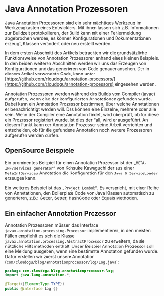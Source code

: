 # Java Annotation Prozessoren

Java Annotation Prozessoren sind ein sehr mächtiges Werkzeug im Werkzeugkasten eines Entwicklers. Mit ihnen lassen sich z.B. Informationen zur Buildzeit protokollieren, der Build kann mit einer Fehlermeldung abgebrochen werden, es können Konfigurationen und Dokumentationen erzeugt, Klassen verändert oder neu erstellt werden.

In dem ersten Abschnitt des Artikels betrachten wir die grundsätzliche Funktionsweise von Annotation Prozessoren anhand eines kleinen Beispiels. In den beiden weiteren Abschnitten werden wir uns das Erzeugen von Konfigurationen und das generieren von Code genauer ansehen. Der in diesem Artikel verwendete Code, kann unter [https://github.com/cloudogu/annotation-processors/](https://github.com/cloudogu/annotation-processors) eingesehen werden.

Annotation Prozessoren werden während des Builds vom Compiler (javac) aufgerufen, wenn eine der konfigurierten Annotationen gefunden wurde. Dabei kann ein Annotation Prozessor bestimmen, über welche Annotationen er benachrichtigt werden will. Das können eine Einzelne, mehrere oder alle sein. Wenn der Compiler eine Annotation findet, wird überprüft, ob für diese ein Prozessor registriert wurde. Ist dies der Fall, wird er ausgeführt. An diesem Punkt kann der Annotation Prozessor seine Arbeit verrichten und entscheiden, ob für die gefundene Annotation noch weitere Prozessoren aufgerufen werden dürfen.

## OpenSource Beispiele

Ein prominentes Beispiel für einen Annotation Prozessor ist der `„META-INF/services generator“` von Kohsuke Kawaguchi der aus einer `MetaInfServices` Annotation die Konfiguration für den `Java 6 ServiceLoader` erzeugen kann.

Ein weiteres Beispiel ist das `„Project Lombok“`. Es verspricht, mit einer Reihe von Annotationen, den Boilerplate Code von Java Klassen automatisch zu generieren, z.B.: Getter, Setter, HashCode oder Equals Methoden.

## Ein einfacher Annotation Prozessor

Annotation Prozessoren müssen das Interface `javax.annotation.processing.Processor` implementieren, in den meisten Fällen empfiehlt es sich die Klasse `javax.annotation.processing.AbstractProcessor` zu erweitern, da sie nützliche Hilfsmethoden enthält. Unser Beispiel Annotation Prozessor soll eine Meldung ausgeben, wenn eine bestimmte Annotation gefunden wurde. Dafür erstellen wir zuerst unsere Annotation
(`com/cloudogu/blog/annotationprocessor/log/Log.java`):

```java
package com.cloudogu.blog.annotationprocessor.log;
import java.lang.annotation.*;

@Target({ElementType.TYPE})
public @interface Log {}
```